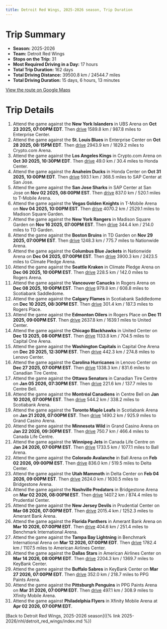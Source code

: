 ```yaml
---
title: Detroit Red Wings, 2025-2026 season, Trip Duration
---
```


# Trip Summary
- **Season:** 2025-2026
- **Team:** Detroit Red Wings
- **Stops on the Trip:** 31
- **Most Required Driving in a Day:** 17 hours
- **Total Trip Duration:** 162 days
- **Total Driving Distance:** 39500.8 km / 24544.7 miles
- **Total Driving Duration:** 15 days, 6 hours, 13 minutes

[View the route on Google Maps](https://www.google.com/maps/dir/UBS+Arena+New+York/Enterprise+Center+St.+Louis/Crypto.com+Arena+Los+Angeles/Honda+Center+Anaheim/SAP+Center+at+San+Jose+San+Jose/T-Mobile+Arena+Vegas/Madison+Square+Garden+New+York/TD+Garden+Boston/Nationwide+Arena+Columbus/Climate+Pledge+Arena+Seattle/Rogers+Arena+Vancouver/Scotiabank+Saddledome+Calgary/Rogers+Place+Edmonton/United+Center+Chicago/Capital+One+Arena+Washington/Lenovo+Center+Carolina/Canadian+Tire+Centre+Ottawa/Centre+Bell+Montréal/Scotiabank+Arena+Toronto/Grand+Casino+Arena+Minnesota/Canada+Life+Centre+Winnipeg/Ball+Arena+Colorado/Delta+Center+Utah/Bridgestone+Arena+Nashville/Prudential+Center+New+Jersey/Amerant+Bank+Arena+Florida/Benchmark+International+Arena+Tampa+Bay/American+Airlines+Center+Dallas/KeyBank+Center+Buffalo/PPG+Paints+Arena+Pittsburgh/Xfinity+Mobile+Arena+Philadelphia)

# Trip Details
1. Attend the game against the **New York Islanders** in UBS Arena on **Oct 23 2025, 07:00PM EDT**. Then [drive](https://www.google.com/maps/dir/UBS+Arena+New+York/Enterprise+Center+St.+Louis) 1589.8 km / 987.8 miles to Enterprise Center.
2. Attend the game against the **St. Louis Blues** in Enterprise Center on **Oct 28 2025, 08:15PM EDT**. Then [drive](https://www.google.com/maps/dir/Enterprise+Center+St.+Louis/Crypto.com+Arena+Los+Angeles) 2943.9 km / 1829.2 miles to Crypto.com Arena.
3. Attend the game against the **Los Angeles Kings** in Crypto.com Arena on **Oct 30 2025, 10:30PM EDT**. Then [drive](https://www.google.com/maps/dir/Crypto.com+Arena+Los+Angeles/Honda+Center+Anaheim) 49.0 km / 30.4 miles to Honda Center.
4. Attend the game against the **Anaheim Ducks** in Honda Center on **Oct 31 2025, 10:00PM EDT**. Then [drive](https://www.google.com/maps/dir/Honda+Center+Anaheim/SAP+Center+at+San+Jose+San+Jose) 593.1 km / 368.5 miles to SAP Center at San Jose.
5. Attend the game against the **San Jose Sharks** in SAP Center at San Jose on **Nov 02 2025, 08:00PM EST**. Then [drive](https://www.google.com/maps/dir/SAP+Center+at+San+Jose+San+Jose/T-Mobile+Arena+Vegas) 837.0 km / 520.1 miles to T-Mobile Arena.
6. Attend the game against the **Vegas Golden Knights** in T-Mobile Arena on **Nov 04 2025, 10:00PM EST**. Then [drive](https://www.google.com/maps/dir/T-Mobile+Arena+Vegas/Madison+Square+Garden+New+York) 4070.2 km / 2529.1 miles to Madison Square Garden.
7. Attend the game against the **New York Rangers** in Madison Square Garden on **Nov 16 2025, 07:00PM EST**. Then [drive](https://www.google.com/maps/dir/Madison+Square+Garden+New+York/TD+Garden+Boston) 344.4 km / 214.0 miles to TD Garden.
8. Attend the game against the **Boston Bruins** in TD Garden on **Nov 29 2025, 07:00PM EST**. Then [drive](https://www.google.com/maps/dir/TD+Garden+Boston/Nationwide+Arena+Columbus) 1248.3 km / 775.7 miles to Nationwide Arena.
9. Attend the game against the **Columbus Blue Jackets** in Nationwide Arena on **Dec 04 2025, 07:00PM EST**. Then [drive](https://www.google.com/maps/dir/Nationwide+Arena+Columbus/Climate+Pledge+Arena+Seattle) 3900.3 km / 2423.5 miles to Climate Pledge Arena.
10. Attend the game against the **Seattle Kraken** in Climate Pledge Arena on **Dec 06 2025, 10:00PM EST**. Then [drive](https://www.google.com/maps/dir/Climate+Pledge+Arena+Seattle/Rogers+Arena+Vancouver) 228.5 km / 142.0 miles to Rogers Arena.
11. Attend the game against the **Vancouver Canucks** in Rogers Arena on **Dec 08 2025, 10:00PM EST**. Then [drive](https://www.google.com/maps/dir/Rogers+Arena+Vancouver/Scotiabank+Saddledome+Calgary) 979.8 km / 608.8 miles to Scotiabank Saddledome.
12. Attend the game against the **Calgary Flames** in Scotiabank Saddledome on **Dec 10 2025, 08:30PM EST**. Then [drive](https://www.google.com/maps/dir/Scotiabank+Saddledome+Calgary/Rogers+Place+Edmonton) 301.4 km / 187.3 miles to Rogers Place.
13. Attend the game against the **Edmonton Oilers** in Rogers Place on **Dec 11 2025, 09:00PM EST**. Then [drive](https://www.google.com/maps/dir/Rogers+Place+Edmonton/United+Center+Chicago) 2637.8 km / 1639.1 miles to United Center.
14. Attend the game against the **Chicago Blackhawks** in United Center on **Dec 13 2025, 08:00PM EST**. Then [drive](https://www.google.com/maps/dir/United+Center+Chicago/Capital+One+Arena+Washington) 1133.8 km / 704.5 miles to Capital One Arena.
15. Attend the game against the **Washington Capitals** in Capital One Arena on **Dec 20 2025, 12:30PM EST**. Then [drive](https://www.google.com/maps/dir/Capital+One+Arena+Washington/Lenovo+Center+Carolina) 442.3 km / 274.8 miles to Lenovo Center.
16. Attend the game against the **Carolina Hurricanes** in Lenovo Center on **Dec 27 2025, 07:00PM EST**. Then [drive](https://www.google.com/maps/dir/Lenovo+Center+Carolina/Canadian+Tire+Centre+Ottawa) 1338.3 km / 831.6 miles to Canadian Tire Centre.
17. Attend the game against the **Ottawa Senators** in Canadian Tire Centre on **Jan 05 2026, 07:30PM EST**. Then [drive](https://www.google.com/maps/dir/Canadian+Tire+Centre+Ottawa/Centre+Bell+Montréal) 221.6 km / 137.7 miles to Centre Bell.
18. Attend the game against the **Montréal Canadiens** in Centre Bell on **Jan 10 2026, 07:00PM EST**. Then [drive](https://www.google.com/maps/dir/Centre+Bell+Montréal/Scotiabank+Arena+Toronto) 544.2 km / 338.2 miles to Scotiabank Arena.
19. Attend the game against the **Toronto Maple Leafs** in Scotiabank Arena on **Jan 21 2026, 07:00PM EST**. Then [drive](https://www.google.com/maps/dir/Scotiabank+Arena+Toronto/Grand+Casino+Arena+Minnesota) 1490.2 km / 925.9 miles to Grand Casino Arena.
20. Attend the game against the **Minnesota Wild** in Grand Casino Arena on **Jan 22 2026, 09:30PM EST**. Then [drive](https://www.google.com/maps/dir/Grand+Casino+Arena+Minnesota/Canada+Life+Centre+Winnipeg) 750.7 km / 466.4 miles to Canada Life Centre.
21. Attend the game against the **Winnipeg Jets** in Canada Life Centre on **Jan 24 2026, 07:00PM EST**. Then [drive](https://www.google.com/maps/dir/Canada+Life+Centre+Winnipeg/Ball+Arena+Colorado) 1733.5 km / 1077.1 miles to Ball Arena.
22. Attend the game against the **Colorado Avalanche** in Ball Arena on **Feb 02 2026, 09:00PM EST**. Then [drive](https://www.google.com/maps/dir/Ball+Arena+Colorado/Delta+Center+Utah) 836.0 km / 519.5 miles to Delta Center.
23. Attend the game against the **Utah Mammoth** in Delta Center on **Feb 04 2026, 09:00PM EST**. Then [drive](https://www.google.com/maps/dir/Delta+Center+Utah/Bridgestone+Arena+Nashville) 2624.0 km / 1630.5 miles to Bridgestone Arena.
24. Attend the game against the **Nashville Predators** in Bridgestone Arena on **Mar 02 2026, 08:00PM EST**. Then [drive](https://www.google.com/maps/dir/Bridgestone+Arena+Nashville/Prudential+Center+New+Jersey) 1407.2 km / 874.4 miles to Prudential Center.
25. Attend the game against the **New Jersey Devils** in Prudential Center on **Mar 08 2026, 07:00PM EDT**. Then [drive](https://www.google.com/maps/dir/Prudential+Center+New+Jersey/Amerant+Bank+Arena+Florida) 2015.4 km / 1252.3 miles to Amerant Bank Arena.
26. Attend the game against the **Florida Panthers** in Amerant Bank Arena on **Mar 10 2026, 07:00PM EDT**. Then [drive](https://www.google.com/maps/dir/Amerant+Bank+Arena+Florida/Benchmark+International+Arena+Tampa+Bay) 404.6 km / 251.4 miles to Benchmark International Arena.
27. Attend the game against the **Tampa Bay Lightning** in Benchmark International Arena on **Mar 12 2026, 07:00PM EDT**. Then [drive](https://www.google.com/maps/dir/Benchmark+International+Arena+Tampa+Bay/American+Airlines+Center+Dallas) 1782.4 km / 1107.5 miles to American Airlines Center.
28. Attend the game against the **Dallas Stars** in American Airlines Center on **Mar 14 2026, 08:00PM EDT**. Then [drive](https://www.google.com/maps/dir/American+Airlines+Center+Dallas/KeyBank+Center+Buffalo) 2204.3 km / 1369.7 miles to KeyBank Center.
29. Attend the game against the **Buffalo Sabres** in KeyBank Center on **Mar 27 2026, 07:00PM EDT**. Then [drive](https://www.google.com/maps/dir/KeyBank+Center+Buffalo/PPG+Paints+Arena+Pittsburgh) 352.0 km / 218.7 miles to PPG Paints Arena.
30. Attend the game against the **Pittsburgh Penguins** in PPG Paints Arena on **Mar 31 2026, 07:00PM EDT**. Then [drive](https://www.google.com/maps/dir/PPG+Paints+Arena+Pittsburgh/Xfinity+Mobile+Arena+Philadelphia) 497.1 km / 308.9 miles to Xfinity Mobile Arena.
31. Attend the game against **Philadelphia Flyers** in Xfinity Mobile Arena at **Apr 02 2026, 07:00PM EDT**.

[Back to Detroit Red Wings, 2025-2026 season]({% link 2025-2026/nhl/detroit_red_wings/index.md %})
